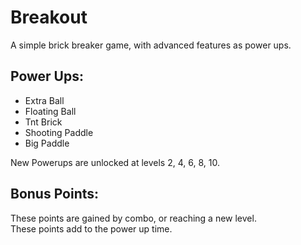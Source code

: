 # Breakout

A simple brick breaker game, with advanced features as power ups.

## Power Ups:
* Extra Ball
* Floating Ball
* Tnt Brick
* Shooting Paddle
* Big Paddle

New Powerups are unlocked at levels 2, 4, 6, 8, 10.

## Bonus Points:
These points are gained by combo, or reaching a new level.  
These points add to the power up time.